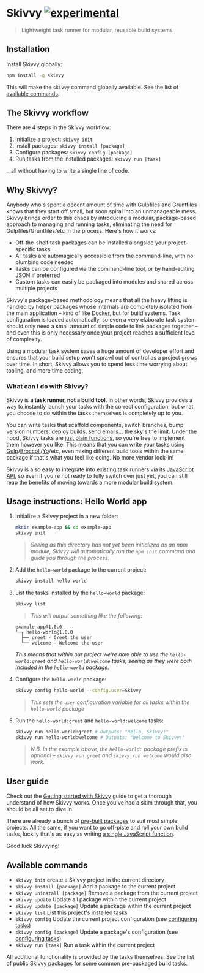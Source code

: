 # Skivvy [![experimental](http://badges.github.io/stability-badges/dist/experimental.svg)](http://github.com/badges/stability-badges)

> Lightweight task runner for modular, reusable build systems


## Installation

Install Skivvy globally:

```bash
npm install -g skivvy
```

This will make the `skivvy` command globally available. See the list of [available commands](#available-commands).


## The Skivvy workflow

There are 4 steps in the Skivvy workflow:

1. Initialize a project: `skivvy init`
2. Install packages: `skivvy install [package]`
3. Configure packages: `skivvy config [package]`
4. Run tasks from the installed packages: `skivvy run [task]`

...all without having to write a single line of code.


## Why Skivvy?

Anybody who's spent a decent amount of time with Gulpfiles and Gruntfiles knows that they start off small, but soon spiral into an unmanageable mess. Skivvy brings order to this chaos by introducing a modular, package-based approach to managing and running tasks, eliminating the need for Gulpfiles/Gruntfiles/etc in the process. Here's how it works:

- Off-the-shelf task packages can be installed alongside your project-specific tasks
- All tasks are automagically accessible from the command-line, with no plumbing code needed
- Tasks can be configured via the command-line tool, or by hand-editing JSON if preferred
- Custom tasks can easily be packaged into modules and shared across multiple projects

Skivvy's package-based methodology means that all the heavy lifting is handled by helper packages whose internals are completely isolated from the main application – kind of like [Docker](https://www.docker.com/), but for build systems. Task configuration is loaded automatically, so even a very elaborate task system should only need a small amount of simple code to link packages together – and even this is only necessary once your project reaches a sufficient level of complexity.

Using a modular task system saves a huge amount of developer effort and ensures that your build setup won't sprawl out of control as a project grows over time. In short, Skivvy allows you to spend less time worrying about tooling, and more time coding.


### What can I do with Skivvy?

Skivvy is **a task runner, not a build tool**. In other words, Skivvy provides a way to instantly launch your tasks with the correct configuration, but what you choose to do within the tasks themselves is completely up to you.

You can write tasks that scaffold components, switch branches, bump version numbers, deploy builds, send emails… the sky's the limit. Under the hood, Skivvy tasks are [just plain functions](docs/guide/04-writing-tasks.md), so you're free to implement them however you like. This means that you can write your tasks using [Gulp](http://gulpjs.com/)/[Broccoli](https://github.com/broccolijs/broccoli)/[Yo](https://github.com/yeoman/yo)/etc, even mixing different build tools within the same package if that's what you feel like doing. No more vendor lock-in!

Skivvy is also easy to integrate into existing task runners via its [JavaScript API](docs/api.md), so even if you're not ready to fully switch over just yet, you can still reap the benefits of moving towards a more modular build system.


## Usage instructions: Hello World app

1. Initialize a Skivvy project in a new folder:

	```bash
	mkdir example-app && cd example-app
	skivvy init
	```
	> _Seeing as this directory has not yet been initialized as an npm module, Skivvy will automatically run the `npm init` command and guide you through the process._

2. Add the `hello-world` package to the current project:

	```bash
	skivvy install hello-world
	```

3. List the tasks installed by the `hello-world` package:

	```bash
	skivvy list
	```

	> _This will output something like the following:_
	```
	example-app@1.0.0
	└─┬ hello-world@1.0.0
	  ├── greet - Greet the user
	  └── welcome - Welcome the user
	```
	_This means that within our project we're now able to use the `hello-world:greet` and `hello-world:welcome` tasks, seeing as they were both included in the `hello-world` package._

4. Configure the `hello-world` package:

	```bash
	skivvy config hello-world --config.user=Skivvy
	```
	> _This sets the `user` configuration variable for all tasks within the `hello-world` package_

5. Run the `hello-world:greet` and `hello-world:welcome` tasks:

	```bash
	skivvy run hello-world:greet # Outputs: "Hello, Skivvy!"
	skivvy run hello-world:welcome # Outputs: "Welcome to Skivvy!"
	```

	> _N.B. In the example above, the `hello-world:` package prefix is optional – `skivvy run greet` and `skivvy run welcome` would also work._

## User guide

Check out the [Getting started with Skivvy](docs/guide/00-introduction.md) guide to get a thorough understand of how Skivvy works. Once you've had a skim through that, you should be all set to dive in.

There are already a bunch of [pre-built packages](docs/public-packages.md) to suit most simple projects. All the same, if you want to go off-piste and roll your own build tasks, luckily that's as easy as writing [a single JavaScript function](docs/guide/04-writing-tasks.md).

Good luck Skivvying!


## Available commands

- `skivvy init` create a Skivvy project in the current directory
- `skivvy install [package]` Add a package to the current project
- `skivvy uninstall [package]` Remove a package from the current project
- `skivvy update` Update all package within the current project
- `skivvy update [package]` Update a package within the current project
- `skivvy list` List this project's installed tasks
- `skivvy config` Update the current project configuration (see [configuring tasks](docs/guide/02-configuring-tasks.md#configuring-tasks))
- `skivvy config [package]` Update a package's configuration (see [configuring tasks](docs/guide/02-configuring-tasks.md#configuring-tasks))
- `skivvy run [task]` Run a task within the current project

All additional functionality is provided by the tasks themselves. See the list of [public Skivvy packages](docs/public-packages.md) for some common pre-packaged build tasks.
